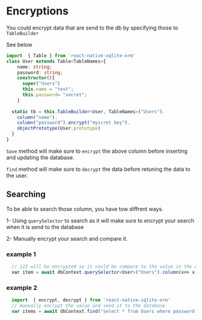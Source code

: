 # Encryptions
You could encrypt data that are send to the db by specifying those to `TableBuilder`

See below

```ts
import  { Table } from 'react-native-sqlite-orm'
class User extends Table<TableNames>{
    name: string;
    password: string;
    constructor(){
      super("Users")
      this.name = "test";
      this.password= "secret";
    }
    
  static tb = this.TableBuilder<User, TableNames>("Users").
    column("name").
    column("password").encrypt("myscret key").
    objectPrototype(User.prototype)
  }
}

```
`Save` method will make sure to `encrypt` the above column before inserting and updating the database.

`find` method will make sure to `decrypt` the data before retuning the data to the user.

## Searching
To be able to search those column, you have tow diffrent ways. 

1- Using `querySelector` to search as it will make sure to encrypt your search when it is send to the database

2- Manually encrypt your search and compare it.

### example 1
```ts
  // 123 will be encrypted so it could be compare to the value in the database
  var item = await dbContext.querySelector<User>("Users").column(x=> x.password).EqualTo("123").toList();

```

### example 2
```ts
  import  { encrypt, decrypt } from 'react-native-sqlite-orm'
  // manually encrypt the value and send it to the database
  var items = await dbContext.find("select * from Users where password = ?", [encrypt("123", "myscret key")], "Users");
```
